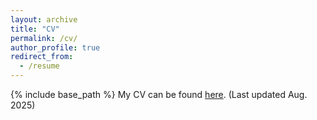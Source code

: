 ```yaml
---
layout: archive
title: "CV"
permalink: /cv/
author_profile: true
redirect_from:
  - /resume
---
```


{% include base_path %}
My CV can be found <a href="{{'files/cv_weibo.pdf'}}">here</a>. (Last updated Aug. 2025)
